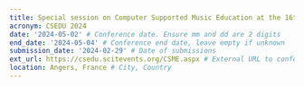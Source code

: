 ```yaml
---
title: Special session on Computer Supported Music Education at the 16th International Conference on Computer Supported Education
acronym: CSEDU 2024
date: '2024-05-02' # Conference date. Ensure mm and dd are 2 digits
end_date: '2024-05-04' # Conference end date, leave empty if unknown
submission_date: '2024-02-29' # Date of submissions
ext_url: https://csedu.scitevents.org/CSME.aspx # External URL to conference website
location: Angers, France # City, Country
---
```

